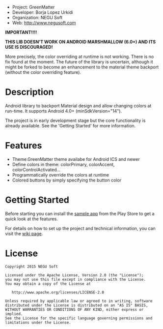  - Project: GreenMatter
 - Developer: Borja Lopez Urkidi
 - Organization: NEGU Soft
 - Web: http://www.negusoft.com


**IMPORTANT!!!!**

**THIS LIB DOESN'T WORK ON ANDROID MARSHMALLOW (6.0+) AND ITS USE IS DISCOURAGED!**

More precisely, the color overriding at runtime is not working. There is no fix found at the moment. The future of the library is uncertain, although it might be forked to become an enhancement to the material theme backport (without the color overriding feature).


Description
===========

Android library to backport Material design and allow changing colors at run-time. It supports Android 4.0+ (minSdkVersion="14").

The project is in early development stage but the core functionality is already available. See the 'Getting Started' for more information.


Features
========
- Theme.GreenMatter theme availabe for Android ICS and newer
- Define colors in theme: colorPrimary, colorAccent, colorControlActivated...
- Programmatically override the colors at runtime
- Colored buttons by simply specifying the button color


Getting Started
===============

Before starting you can install the [sample app](https://play.google.com/store/apps/details?id=com.negusoft.greenmatter) from the Play Store to get a quick look at the features.

For details on how to set up the project and technical information, you can visit the [wiki page](https://github.com/negusoft/greenmatter/wiki).


License
=======

    Copyright 2015 NEGU Soft

    Licensed under the Apache License, Version 2.0 (the "License");
    you may not use this file except in compliance with the License.
    You may obtain a copy of the License at

       http://www.apache.org/licenses/LICENSE-2.0

    Unless required by applicable law or agreed to in writing, software
    distributed under the License is distributed on an "AS IS" BASIS,
    WITHOUT WARRANTIES OR CONDITIONS OF ANY KIND, either express or implied.
    See the License for the specific language governing permissions and
    limitations under the License.
